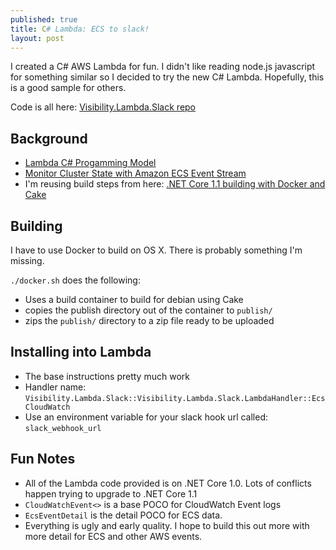 ```yaml
---
published: true
title: C# Lambda: ECS to slack!
layout: post
---
```

I created a C# AWS Lambda for fun.  I didn't like reading node.js javascript for something similar so I decided to try the new C# Lambda.  Hopefully, this is a good sample for others.

Code is all here: [Visibility.Lambda.Slack repo](https://github.com/Visibilityltd/Visibility.Lambda.Slack)

## Background ##

* [Lambda C# Progamming Model](http://docs.aws.amazon.com/lambda/latest/dg/dotnet-programming-model.html)
* [Monitor Cluster State with Amazon ECS Event Stream](https://aws.amazon.com/blogs/compute/monitor-cluster-state-with-amazon-ecs-event-stream/)
* I'm reusing build steps from here: [.NET Core 1.1 building with Docker and Cake](https://adamhathcock.github.io/2016/11/22/net-core-1-1-building-with-docker-and-cake.html)

## Building ##

I have to use Docker to build on OS X.  There is probably something I'm missing.

`./docker.sh` does the following:

* Uses a build container to build for debian using Cake
* copies the publish directory out of the container to `publish/`
* zips the `publish/` directory to a zip file ready to be uploaded

## Installing into Lambda ##

* The base instructions pretty much work
* Handler name: `Visibility.Lambda.Slack::Visibility.Lambda.Slack.LambdaHandler::EcsCloudWatch`
* Use an environment variable for your slack hook url called: `slack_webhook_url`

## Fun Notes ##

* All of the Lambda code provided is on .NET Core 1.0.  Lots of conflicts happen trying to upgrade to .NET Core 1.1
* `CloudWatchEvent<>` is a base POCO for CloudWatch Event logs
* `EcsEventDetail` is the detail POCO for ECS data.
* Everything is ugly and early quality.  I hope to build this out more with more detail for ECS and other AWS events.